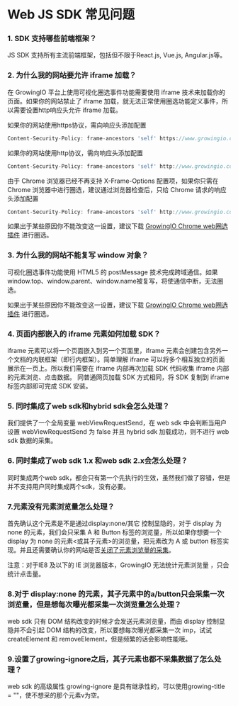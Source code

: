 # Web JS SDK 常见问题

### 1. SDK 支持哪些前端框架？

JS SDK 支持所有主流前端框架，包括但不限于React.js, Vue.js, Angular.js等。

### 2. 为什么我的网站要**允许 iframe 加载？**

在 GrowingIO 平台上使用可视化圈选事件功能需要使用 iframe 技术来加载你的页面。如果你的网站禁止了 iframe 加载，就无法正常使用圈选功能定义事件，所以需要设置http响应头允许 iframe 加载。

如果你的网站使用https协议，需向响应头添加配置

```javascript
Content-Security-Policy: frame-ancestors 'self' https://www.growingio.comX-Frame-Options: Allow-From https://www.growingio.com
```

如果你的网站使用http协议，需向响应头添加配置

```javascript
Content-Security-Policy: frame-ancestors 'self' http://www.growingio.comX-Frame-Options: Allow-From http://www.growingio.com
```

由于 Chrome 浏览器已经不再支持 X-Frame-Options 配置项，如果你只需在 Chrome 浏览器中进行圈选，建议通过浏览器检查后，只给 Chrome 请求的响应头添加配置

```javascript
Content-Security-Policy: frame-ancestors 'self' http://www.growingio.com https://www.growingio.com
```

如果出于某些原因你不能改变这一设置，建议下载 [GrowingIO Chrome web圈选插件](../../data-definition/circle/web.md#13-cha-jian-quan-xuan) 进行圈选。

### 3. 为什么我的网站不能复写 **window 对象？**

可视化圈选事件功能使用 HTML5 的 postMessage 技术完成跨域通信。如果window.top、window.parent、window.name被复写，将使通信中断，无法圈选。

如果出于某些原因你不能改变这一设置，建议下载 [GrowingIO Chrome web圈选插件](../../data-definition/circle/web.md#13-cha-jian-quan-xuan) 进行圈选。

### 4. **页面内部嵌入的 iframe 元素如何加载 SDK？**

iframe 元素可以将一个页面嵌入到另一个页面里，iframe 元素会创建包含另外一个文档的内联框架（即行内框架）。简单理解 iframe 可以将多个相互独立的页面展示在一页上。所以我们需要在 iframe 内部再次加载 SDK 代码收集 iframe 内部的元素浏览、点击数据。 同普通网页加载 SDK 方式相同，将 SDK 复制到 iframe 标签内部即可完成 SDK 安装。

### 5. 同时集成了web sdk和hybrid sdk会怎么处理？

我们提供了一个全局变量 webViewRequestSend，在 web sdk 中会判断当用户设置 webViewRequestSend 为 false 并且 hybrid sdk 加载成功，则不进行 web sdk 数据的采集。

### 6. 同时集成了web sdk 1.x 和web sdk 2.x会怎么处理？

同时集成两个web sdk，都会只有第一个先执行的生效，虽然我们做了容错，但是并不支持用户同时集成两个sdk，没有必要。

### 7.元素没有元素浏览量怎么处理？

首先确认这个元素是不是通过display:none/其它 控制显隐的，对于 display 为 none 的元素，我们会只采集 A 和 Button 标签的浏览量，所以如果你想要一个 display 为 none 的元素&lt;或其子元素&gt;的浏览量，把元素改为 A 或 button 标签实现。并且还需要确认你的网站是否[关闭了元素浏览量的采集](./#22-imp-xi-tong-bian-liang)。

注意：对于IE8 及以下的 IE 浏览器版本，GrowingIO 无法统计元素浏览量 ，只会统计点击量。

### 8.对于 display:none 的元素，其子元素中的a/button只会采集一次浏览量，但是想每次曝光都采集一次浏览量怎么处理？

web sdk 只有 DOM 结构改变的时候才会发送元素浏览量，而由 display 控制显隐并不会引起 DOM 结构的改变，所以要想每次曝光都采集一次 imp，试试 createElement 和 removeElement，但是频繁的话会影响性能哦。

### 9.设置了growing-ignore之后，其子元素也都不采集数据了怎么处理？

web sdk 的高级属性 growing-ignore 是具有继承性的，可以使用growing-title = ""，使不想采的那个元素v为空。



